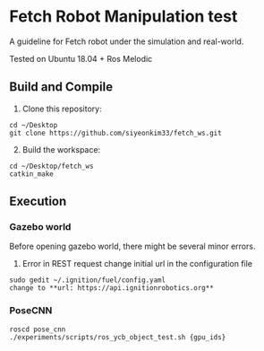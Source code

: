 # Fetch Robot Manipulation test 
A guideline for Fetch robot under the simulation and real-world.

Tested on Ubuntu 18.04 + Ros Melodic

## Build and Compile
1. Clone this repository:
~~~
cd ~/Desktop
git clone https://github.com/siyeonkim33/fetch_ws.git
~~~
2. Build the workspace:
~~~
cd ~/Desktop/fetch_ws
catkin_make
~~~

## Execution

### Gazebo world
Before opening gazebo world, there might be several minor errors.
1. Error in REST request
change initial url in the configuration file
~~~
sudo gedit ~/.ignition/fuel/config.yaml 
change to **url: https://api.ignitionrobotics.org**
~~~

### PoseCNN
~~~
roscd pose_cnn
./experiments/scripts/ros_ycb_object_test.sh {gpu_ids}
~~~
